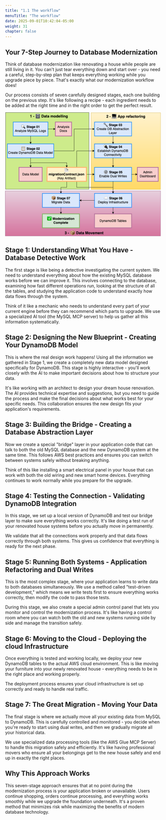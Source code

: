 ```yaml
---
title: "1.1 The workflow"
menuTitle: "The workflow"
date: 2025-09-01T10:42:04-05:00
weight: 31
chapter: false
---
```


## Your 7-Step Journey to Database Modernization

Think of database modernization like renovating a house while people are still living in it. You can't just tear everything down and start over - you need a careful, step-by-step plan that keeps everything working while you upgrade piece by piece. That's exactly what our modernization workflow does!

Our process consists of seven carefully designed stages, each one building on the previous step. It's like following a recipe - each ingredient needs to be added at the right time and in the right order to get the perfect result.

![Modernization workflow](/static/images/modernizr/1/workflow-base-01.png)

## Stage 1: Understanding What You Have - Database Detective Work

The first stage is like being a detective investigating the current system. We need to understand everything about how the existing MySQL database works before we can improve it. This involves connecting to the database, examining how fast different operations run, looking at the structure of all the tables, and studying the application code to understand exactly how data flows through the system.

Think of it like a mechanic who needs to understand every part of your current engine before they can recommend which parts to upgrade. We use a specialized AI tool (the MySQL MCP server) to help us gather all this information systematically.

## Stage 2: Designing the New Blueprint - Creating Your DynamoDB Model

This is where the real design work happens! Using all the information we gathered in Stage 1, we create a completely new data model designed specifically for DynamoDB. This stage is highly interactive - you'll work closely with the AI to make important decisions about how to structure your data.

It's like working with an architect to design your dream house renovation. The AI provides technical expertise and suggestions, but you need to guide the process and make the final decisions about what works best for your specific needs. This collaboration ensures the new design fits your application's requirements.

## Stage 3: Building the Bridge - Creating a Database Abstraction Layer

Now we create a special "bridge" layer in your application code that can talk to both the old MySQL database and the new DynamoDB system at the same time. This follows AWS best practices and ensures you can switch between systems safely without breaking anything.

Think of this like installing a smart electrical panel in your house that can work with both the old wiring and new smart home devices. Everything continues to work normally while you prepare for the upgrade.

## Stage 4: Testing the Connection - Validating DynamoDB Integration

In this stage, we set up a local version of DynamoDB and test our bridge layer to make sure everything works correctly. It's like doing a test run of your renovated house systems before you actually move in permanently.

We validate that all the connections work properly and that data flows correctly through both systems. This gives us confidence that everything is ready for the next phase.

## Stage 5: Running Both Systems - Application Refactoring and Dual Writes

This is the most complex stage, where your application learns to write data to both databases simultaneously. We use a method called "test-driven development," which means we write tests first to ensure everything works correctly, then modify the code to pass those tests.

During this stage, we also create a special admin control panel that lets you monitor and control the modernization process. It's like having a control room where you can watch both the old and new systems running side by side and manage the transition safely.

## Stage 6: Moving to the Cloud - Deploying the cloud Infrastructure

Once everything is tested and working locally, we deploy your new DynamoDB tables to the actual AWS cloud environment. This is like moving your furniture into your newly renovated house - everything needs to be in the right place and working properly.

The deployment process ensures your cloud infrastructure is set up correctly and ready to handle real traffic.

## Stage 7: The Great Migration - Moving Your Data

The final stage is where we actually move all your existing data from MySQL to DynamoDB. This is carefully controlled and monitored - you decide when you're ready to start using dual writes, and then we gradually migrate all your historical data.

We use specialized data processing tools (like the AWS Glue MCP Server) to handle this migration safely and efficiently. It's like having professional movers who ensure all your belongings get to the new house safely and end up in exactly the right places.

## Why This Approach Works

This seven-stage approach ensures that at no point during the modernization process is your application broken or unavailable. Users continue shopping, orders continue processing, and everything works smoothly while we upgrade the foundation underneath. It's a proven method that minimizes risk while maximizing the benefits of modern database technology.
